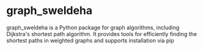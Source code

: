 # graph_sweldeha
graph_sweldeha is a Python package for graph algorithms, including Dijkstra's shortest path algorithm. It provides tools for efficiently finding the shortest paths in weighted graphs and supports installation via pip
